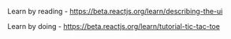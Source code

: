 Learn by reading
    - https://beta.reactjs.org/learn/describing-the-ui

Learn by doing
    - https://beta.reactjs.org/learn/tutorial-tic-tac-toe